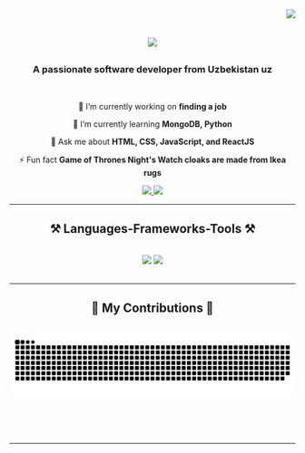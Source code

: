 <img align="right" src="https://visitor-badge.laobi.icu/badge?page_id=AscendancyYT.AscendancyYT" />

<h1 align="center">
    <img src="https://readme-typing-svg.herokuapp.com/?font=Righteous&size=35&center=true&vCenter=true&width=500&height=70&duration=4000&lines=Hi+There!+👋;+I'm+Azizbek+Eshimov!;" />
</h1>

<h3 align="center">A passionate software developer from Uzbekistan uz</h3>

<br/>

<div align="center">
 
 🔭 I’m currently working on **finding a job**
 
 🌱 I’m currently learning **MongoDB, Python**

💬 Ask me about **HTML, CSS, JavaScript, and ReactJS**

⚡ Fun fact **Game of Thrones Night's Watch cloaks are made from Ikea rugs**

 </div>
 
<div align="center"> 
  <a href="mailto:misterminecraftter@gmail.com">
    <img src="https://img.shields.io/badge/Gmail-333333?style=for-the-badge&logo=gmail&logoColor=red" />
  </a>
  <a href="https://salesp07.github.io](https://github.com/AscendancyYT" target="_blank">
     <img src="https://img.shields.io/badge/Portfolio-FF5722?style=for-the-badge&logo=todoist&logoColor=white" target="_blank" /> <!-- sqlite, safari, google-chrome are other good icon options -->
  </a>
</div>

 <hr/>
 
<h2 align="center">⚒️ Languages-Frameworks-Tools ⚒️</h2>
<br/>
<div align="center">
    <img src="https://skillicons.dev/icons?i=react,html,css,vscode,github,figma,git,r" />
    <img src="https://skillicons.dev/icons?i=nodejs,javascript" /><br>
</div>

<br/>
<hr/>

<div align="center">
  <h2>🐍 My Contributions 🐍</h2>
  <br>
  <img alt="snake eating my contributions" src="https://raw.githubusercontent.com/salesp07/salesp07/output/github-contribution-grid-snake.svg" />
  
  <br/><br/><br/>
</div>

<hr/>
